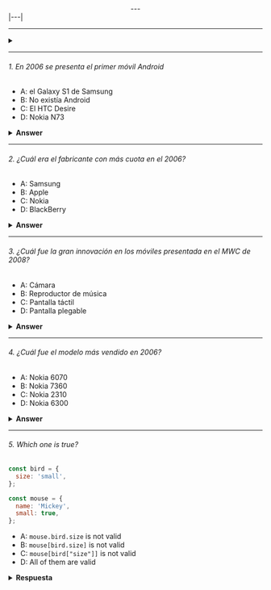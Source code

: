 <div align="center">
  ---
<span> </span>
</div>
|---|

---

<details><summary><b> </b></summary>
</details>

---

###### 1. En 2006 se presenta el primer móvil Android

- A: el Galaxy S1 de Samsung
- B: No existía Android
- C: El HTC Desire
- D: Nokia N73

<details><summary><b>Answer</b></summary>
<p>

#### Answer: B

Android se usó por primera vez en septiembre de 2008. El primer móvil comercial con Android fue el HTC Desire. El Nokia N73 fue el móvil más vendido en el último trimestre del 2006 y usaba Symbian, el sistema operativo de Nokia

</p>
</details>

---

###### 2. ¿Cuál era el fabricante con más cuota en el 2006?

- A: Samsung
- B: Apple
- C: Nokia
- D: BlackBerry

<details><summary><b>Answer</b></summary>
<p>

#### Answer: C

Nokia etc. Apple aún no vendía móviles.

</p>
</details>

---

###### 3. ¿Cuál fue la gran innovación en los móviles presentada en el MWC de 2008?

- A: Cámara
- B: Reproductor de música
- C: Pantalla táctil
- D: Pantalla plegable

<details><summary><b>Answer</b></summary>
<p>

#### Answer: C

Cosas

</p>
</details>

---

###### 4. ¿Cuál fue el modelo más vendido en 2006?

- A: Nokia 6070
- B: Nokia 7360
- C: Nokia 2310
- D: Nokia 6300

<details><summary><b>Answer</b></summary>
<p>

#### Answer: A

Es este

<img src="https://m.media-amazon.com/images/I/71FZ7YJwnjS._AC_SY879_.jpg">

</p>
</details>

---

###### 5. Which one is true?

```javascript
const bird = {
  size: 'small',
};

const mouse = {
  name: 'Mickey',
  small: true,
};
```

- A: `mouse.bird.size` is not valid
- B: `mouse[bird.size]` is not valid
- C: `mouse[bird["size"]]` is not valid
- D: All of them are valid

<details><summary><b>Respuesta</b></summary>
<p>

#### Answer: A

In JavaScript, all object keys are strings (unless it's a Symbol). Even though we might not _type_ them as strings, they are always converted into strings under the hood.

JavaScript interprets (or unboxes) statements. When we use bracket notation, it sees the first opening bracket `[` and keeps going until it finds the closing bracket `]`. Only then, it will evaluate the statement.

`mouse[bird.size]`: First it evaluates `bird.size`, which is `"small"`. `mouse["small"]` returns `true`

However, with dot notation, this doesn't happen. `mouse` does not have a key called `bird`, which means that `mouse.bird` is `undefined`. Then, we ask for the `size` using dot notation: `mouse.bird.size`. Since `mouse.bird` is `undefined`, we're actually asking `undefined.size`. This isn't valid, and will throw an error similar to `Cannot read property "size" of undefined`.

</p>
</details>
